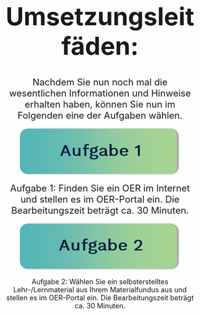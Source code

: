 <center>

<font size= 6>
  
# Umsetzungsleitfäden:

</font>

<font size="5">Nachdem Sie nun noch mal die wesentlichen Informationen und Hinweise erhalten haben, können Sie nun im Folgenden eine der Aufgaben wählen.</font>

[![Aufgabe 1: Finden Sie ein OER im Internet und stellen es im OER-Portal ein. Die Bearbeitungszeit beträgt ca. 30 Minuten.](/images/aufgabe1.png "Aufgabe 1: Finden Sie ein OER im Internet und stellen es im OER-Portal ein. Die Bearbeitungszeit beträgt ca. 30 Minuten.")](task1.md)

<font size="5">Aufgabe 1: Finden Sie ein OER im Internet und stellen es im OER-Portal ein. Die Bearbeitungszeit beträgt ca. 30 Minuten.</font>

[![Aufgabe 2: Wählen Sie ein selbsterstelltes Lehr-/Lernmaterial aus Ihrem Materialfundus aus und stellen es im OER-Portal ein. Die Bearbeitungszeit beträgt ca. 30 Minuten.](/images/aufgabe2.png "Aufgabe 2: Wählen Sie ein selbsterstelltes Lehr-/Lernmaterial aus Ihrem Materialfundus aus und stellen es im OER-Portal ein. Die Bearbeitungszeit beträgt ca. 30 Minuten.")](task2.md)

<font size="4">Aufgabe 2: Wählen Sie ein selbsterstelltes Lehr-/Lernmaterial aus Ihrem Materialfundus aus und stellen es im OER-Portal ein. Die Bearbeitungszeit beträgt ca. 30 Minuten.</font>

</center>
